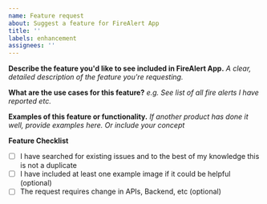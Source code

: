 ```yaml
---
name: Feature request
about: Suggest a feature for FireAlert App
title: ''
labels: enhancement
assignees: ''
---
```


**Describe the feature you'd like to see included in FireAlert App.**
*A clear, detailed description of the feature you're requesting.*

**What are the use cases for this feature?**
*e.g. See list of all fire alerts I have reported etc.*

**Examples of this feature or functionality.**
*If another product has done it well, provide examples here. Or include your concept*

**Feature Checklist**

- [ ] I have searched for existing issues and to the best of my knowledge this is not a duplicate
- [ ] I have included at least one example image if it could be helpful (optional)
- [ ] The request requires change in APIs, Backend, etc (optional)
